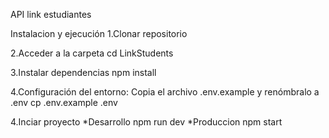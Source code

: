API link estudiantes





Instalacion y ejecución
1.Clonar repositorio

2.Acceder a la carpeta
cd LinkStudents

3.Instalar dependencias
npm install

4.Configuración del entorno:
Copia el archivo .env.example y renómbralo a .env
cp .env.example .env

4.Inciar proyecto
    *Desarrollo
        npm run dev
    *Produccion
        npm start



